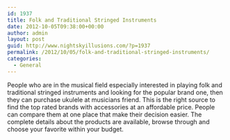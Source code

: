 ```yaml
---
id: 1937
title: Folk and Traditional Stringed Instruments
date: 2012-10-05T09:38:00+00:00
author: admin
layout: post
guid: http://www.nightskyillusions.com/?p=1937
permalink: /2012/10/05/folk-and-traditional-stringed-instruments/
categories:
  - General
---
```

People who are in the musical field especially interested in playing folk and traditional stringed instruments and looking for the popular brand one, then they can purchase ukulele at musicians friend. This is the right source to find the top rated brands with accessories at an affordable price. People can compare them at one place that make their decision easier. The complete details about the products are available, browse through and choose your favorite within your budget.